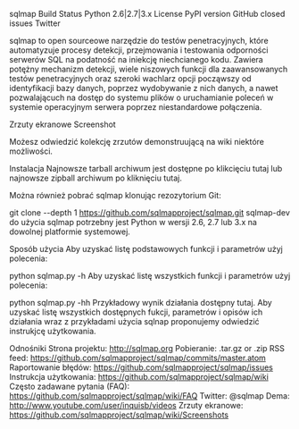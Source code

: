 sqlmap
Build Status Python 2.6|2.7|3.x License PyPI version GitHub closed issues Twitter

sqlmap to open sourceowe narzędzie do testów penetracyjnych, które automatyzuje procesy detekcji, przejmowania i testowania odporności serwerów SQL na podatność na iniekcję niechcianego kodu. Zawiera potężny mechanizm detekcji, wiele niszowych funkcji dla zaawansowanych testów penetracyjnych oraz szeroki wachlarz opcji począwszy od identyfikacji bazy danych, poprzez wydobywanie z nich danych, a nawet pozwalającuch na dostęp do systemu plików o uruchamianie poleceń w systemie operacyjnym serwera poprzez niestandardowe połączenia.

Zrzuty ekranowe
Screenshot

Możesz odwiedzić kolekcję zrzutów demonstruującą na wiki niektóre możliwości.

Instalacja
Najnowsze tarball archiwum jest dostępne po klikcięciu tutaj lub najnowsze zipball archiwum po kliknięciu tutaj.

Można również pobrać sqlmap klonując rezozytorium Git:

git clone --depth 1 https://github.com/sqlmapproject/sqlmap.git sqlmap-dev
do użycia sqlmap potrzebny jest Python w wersji 2.6, 2.7 lub 3.x na dowolnej platformie systemowej.

Sposób użycia
Aby uzyskać listę podstawowych funkcji i parametrów użyj polecenia:

python sqlmap.py -h
Aby uzyskać listę wszystkich funkcji i parametrów użyj polecenia:

python sqlmap.py -hh
Przykładowy wynik działania dostępny tutaj. Aby uzyskać listę wszystkich dostępnych fukcji, parametrów i opisów ich działania wraz z przykładami użycia sqlnap proponujemy odwiedzić instrukjcę użytkowania.

Odnośniki
Strona projektu: http://sqlmap.org
Pobieranie: .tar.gz or .zip
RSS feed: https://github.com/sqlmapproject/sqlmap/commits/master.atom
Raportowanie błędów: https://github.com/sqlmapproject/sqlmap/issues
Instrukcja użytkowania: https://github.com/sqlmapproject/sqlmap/wiki
Często zadawane pytania (FAQ): https://github.com/sqlmapproject/sqlmap/wiki/FAQ
Twitter: @sqlmap
Dema: http://www.youtube.com/user/inquisb/videos
Zrzuty ekranowe: https://github.com/sqlmapproject/sqlmap/wiki/Screenshots

